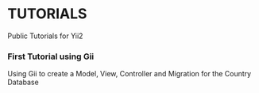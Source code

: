 # TUTORIALS
Public Tutorials for Yii2

### First Tutorial using Gii
Using Gii to create a Model, View, Controller and Migration for the Country Database

